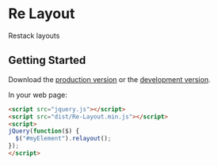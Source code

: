 # Re Layout

Restack layouts 

## Getting Started
Download the [production version][min] or the [development version][max].

[min]: https://raw.github.com/seltar/Re-Layout/master/dist/Re-Layout.min.js
[max]: https://raw.github.com/seltar/Re-Layout/master/dist/Re-Layout.js

In your web page:

```html
<script src="jquery.js"></script>
<script src="dist/Re-Layout.min.js"></script>
<script>
jQuery(function($) {
  $("#myElement").relayout();
});
</script>
```